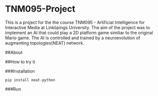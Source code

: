 # TNM095-Project
This is a project for the the course TNM095 - Artificial Intelligence for Interactive Media at Linköpings University. The aim of the project was to implement an AI that could play a 2D platform game similiar to the original Mario game. The AI is controlled and trained by a neuroevolution of augmenting topologies(NEAT) network. 

##About



##How to try it

###Installation

```
pip install neat-python
```

###Run
